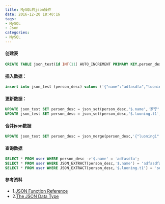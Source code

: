 ```yaml
---
title: MySQL的json操作
date: 2016-12-20 18:40:16
tags:
- MySQL
- Json
categories:
- MySQL
---
```

#### 创建表
```sql
CREATE TABLE json_test(id INT(11) AUTO_INCREMENT PRIMARY KEY,person_desc JSON)ENGINE INNODB;
```
#### 插入数据：
```sql
insert into json_test (person_desc) values ('{"name":"adfasdfa","luoning":{"t1":"sdfd","t2":"sdfj"}}');
```
#### 更新数据：
```sql
UPDATE json_test SET person_desc = json_set(person_desc,'$.name','罗宁');
UPDATE json_test SET person_desc = json_set(person_desc,'$.luoning.t1','罗宁');
```
#### 合并json数据
```sql
UPDATE json_test SET person_desc = json_merge(person_desc,'{"luoning1":{"id":"asdasdfasd","name":"asdfasdfasdfas"}}') where id = 1
```
#### 查询数据
```sql
SELECT * FROM user WHERE person_desc ->'$.name' = 'adfasdfa';
SELECT * FROM user WHERE JSON_EXTRACT(person_desc,'$.name') = 'adfasdfa';
SELECT * FROM user WHERE JSON_EXTRACT(person_desc,'$.luoning.t1') = 'sdfa';
```
#### 参考资料
- 1.[JSON Function Reference](https://dev.mysql.com/doc/refman/5.7/en/json-function-reference.html)
- 2.[The JSON Data Type](http://dev.mysql.com/doc/refman/5.7/en/json.html)
